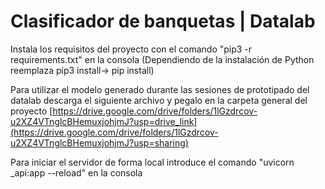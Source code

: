 # Clasificador de banquetas | Datalab

Instala los requisitos del proyecto con el comando "pip3 -r requirements.txt" en la consola (Dependiendo de la instalación de Python reemplaza pip3 install-> pip install)

Para utilizar el modelo generado durante las sesiones de prototipado del datalab descarga el siguiente archivo y pegalo en la carpeta general del proyecto [https://drive.google.com/drive/folders/1lGzdrcov-u2XZ4VTnglcBHemuxjohjmJ?usp=drive_link](https://drive.google.com/drive/folders/1lGzdrcov-u2XZ4VTnglcBHemuxjohjmJ?usp=sharing)

Para iniciar el servidor de forma local introduce el comando "uvicorn _api:app --reload" en la consola

